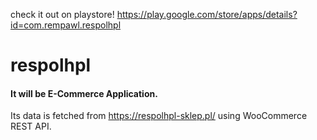 check it out on playstore! https://play.google.com/store/apps/details?id=com.rempawl.respolhpl
# respolhpl
#### It will be E-Commerce Application.
Its data is fetched from https://respolhpl-sklep.pl/ using WooCommerce REST API.
